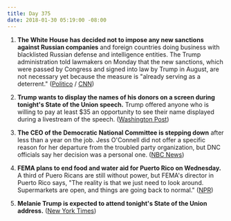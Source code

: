 ```yaml
---
title: Day 375
date: 2018-01-30 05:19:00 -08:00
---
```


1. **The White House has decided not to impose any new sanctions against Russian companies** and foreign countries doing business with blacklisted Russian defense and intelligence entities. The Trump administration told lawmakers on Monday that the new sanctions, which were passed by Congress and signed into law by Trump in August, are not necessary yet because the measure is "already serving as a deterrent." ([Politico](https://www.politico.com/story/2018/01/29/russia-sanctions-white-house-congress-376813) / [CNN](http://www.cnn.com/2018/01/29/politics/trump-russia-sanctions/index.html))

2. **Trump wants to display the names of his donors on a screen during tonight's State of the Union speech.** Trump offered anyone who is willing to pay at least $35 an opportunity to see their name displayed during a livestream of the speech. ([Washington Post](https://www.washingtonpost.com/news/post-politics/wp/2018/01/29/names-of-campaign-donors-to-be-flashed-during-live-stream-of-trumps-state-of-the-union-speech/?utm_term=.2e261880faf1))

3. **The CEO of the Democratic National Committee is stepping down** after less than a year on the job. Jess O'Connell did not offer a specific reason for her departure from the troubled party organization, but DNC officials say her decision was a personal one. ([NBC News](https://www.nbcnews.com/politics/elections/top-dnc-official-out-after-less-year-job-n842371))

4. **FEMA plans to end food and water aid for Puerto Rico on Wednesday.** A third of Puero Ricans are still without power, but FEMA's director in Puerto Rico says, "The reality is that we just need to look around. Supermarkets are open, and things are going back to normal." ([NPR](https://www.npr.org/sections/thetwo-way/2018/01/29/581511023/fema-to-end-food-and-water-aid-for-puerto-rico))

5. **Melanie Trump is expected to attend tonight's State of the Union address.** ([New York Times](https://www.nytimes.com/2018/01/29/us/politics/melania-trump-state-of-the-union.html))
